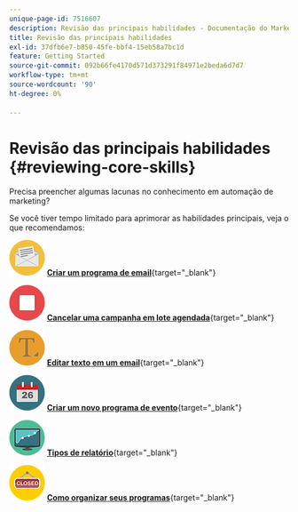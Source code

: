 ```yaml
---
unique-page-id: 7516607
description: Revisão das principais habilidades - Documentação do Marketo - Documentação do produto
title: Revisão das principais habilidades
exl-id: 37dfb6e7-b850-45fe-bbf4-15eb58a7bc1d
feature: Getting Started
source-git-commit: 092b66fe4170d571d373291f84971e2beda6d7d7
workflow-type: tm+mt
source-wordcount: '90'
ht-degree: 0%

---
```


# Revisão das principais habilidades {#reviewing-core-skills}

Precisa preencher algumas lacunas no conhecimento em automação de marketing?

Se você tiver tempo limitado para aprimorar as habilidades principais, veja o que recomendamos:

![Criar um programa de email](assets/reviewing-core-skills-1.png) [**Criar um programa de email**](/help/marketo/product-docs/email-marketing/email-programs/creating-an-email-program/create-an-email-program.md){target="_blank"}

<p>

![Cancelar uma campanha em lote agendada](assets/reviewing-core-skills-2.png) [**Cancelar uma campanha em lote agendada**](/help/marketo/product-docs/core-marketo-concepts/smart-campaigns/using-smart-campaigns/cancel-a-scheduled-batch-campaign-run.md){target="_blank"}

<p>

![Editar texto em um email](assets/reviewing-core-skills-3.png) [**Editar texto em um email**](/help/marketo/product-docs/email-marketing/general/email-editor-2/edit-elements-in-an-email.md){target="_blank"}

<p>

![Criar um novo programa de evento](assets/reviewing-core-skills-4.png) [**Criar um novo programa de evento**](/help/marketo/product-docs/demand-generation/events/understanding-events/create-a-new-event-program.md){target="_blank"}

<p>

![Tipos de relatório](assets/reviewing-core-skills-5.png) [**Tipos de relatório**](/help/marketo/product-docs/reporting/basic-reporting/report-types/report-type-overview.md){target="_blank"}

<p>

![Como organizar seus programas](assets/reviewing-core-skills-6.png) [**Como organizar seus programas**](/help/marketo/product-docs/core-marketo-concepts/programs/working-with-programs/best-practice-how-to-organize-your-programs.md){target="_blank"}
